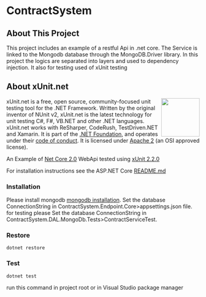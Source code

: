 # ContractSystem

## About This Project

This project includes an example of a restful Api in .net core. The Service is linked to the Mongodb database through the MongoDB.Driver library. 
In this project the logics are separated into layers and used to dependency injection.
It also for testing used of xUnit testing

## About xUnit.net

[<img align="right" width="100px" src="https://dotnetfoundation.org/img/logo_big.svg" />](https://dotnetfoundation.org/projects?searchquery=xunit&type=project)

xUnit.net is a free, open source, community-focused unit testing tool for the .NET Framework. Written by the original inventor of NUnit v2, xUnit.net is the latest technology for unit testing C#, F#, VB.NET and other .NET languages. xUnit.net works with ReSharper, CodeRush, TestDriven.NET and Xamarin. It is part of the [.NET Foundation](https://www.dotnetfoundation.org/), and operates under their [code of conduct](http://www.dotnetfoundation.org/code-of-conduct). It is licensed under [Apache 2](https://opensource.org/licenses/Apache-2.0) (an OSI approved license).

An Example of [Net Core 2.0](https://github.com/dotnet/core) WebApi tested using [xUnit 2.2.0](https://github.com/xunit/xunit)

For installation instructions see the ASP.NET Core [README.md](https://github.com/aspnet/Home)

### Installation
    
Please install mongodb [mongodb installation](https://docs.mongodb.com/manual/installation/). 
Set the database ConnectionString in ContractSystem.Endpoint.Core>appsettings.json file.
for testing please Set the database ConnectionString in ContractSystem.DAL.MongoDb.Tests>ContractServiceTest.

### Restore
    dotnet restore
  
### Test
    dotnet test

run this command in project root or in Visual Studio package manager
